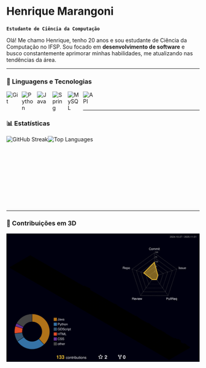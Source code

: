 # Henrique Marangoni

**`Estudante de Ciência da Computação`**

Olá! Me chamo Henrique, tenho 20 anos e sou estudante de Ciência da Computação no IFSP. Sou focado em **desenvolvimento de software** e busco constantemente aprimorar minhas habilidades, me atualizando nas tendências da área.  

---

### 🤖 Linguagens e Tecnologias

<img 
    align="left" 
    alt="Git" 
    title="Git"
    width="30px" 
    style="padding-right: 10px;" 
    src="https://cdn.jsdelivr.net/gh/devicons/devicon@latest/icons/git/git-original.svg" 
/>
<img 
    align="left" 
    alt="Python" 
    title="Python"
    width="30px" 
    style="padding-right: 10px;" 
    src="https://cdn.jsdelivr.net/gh/devicons/devicon@latest/icons/python/python-original.svg" 
/>
<img
    align="left"
    alt="Java"
    title="Java"
    width="30px"
    style="padding-right: 10px;"
    src="https://cdn.jsdelivr.net/gh/devicons/devicon@latest/icons/java/java-original.svg"
/>
<img
    align="left"
    alt="Spring"
    title="Spring Boot"
    width="30px"
    style="padding-right: 10px;"
    src="https://cdn.jsdelivr.net/gh/devicons/devicon@latest/icons/spring/spring-original.svg"
/>
<img
    align="left"
    alt="MySQL"
    title="MySQL"
    width="30px"
    style="padding-right: 10px;"
    src="https://cdn.jsdelivr.net/gh/devicons/devicon@latest/icons/mysql/mysql-original.svg"
/>
<img
    align="left"
    alt="API"
    title="API"
    width="30px"
    style="padding-right: 10px;"
    src="https://cdn-icons-png.flaticon.com/512/732/732212.png"
/>

<br/>
<br/>

---

### 📊 Estatísticas

<p>
  <a href="https://git.io/streak-stats">
    <img
      align="left"
      alt="GitHub Streak"
      src="https://streak-stats.demolab.com/?user=R1ck-dev&theme=radical"
    />
  </a>

  <img
    align="left"
    alt="Top Languages"
    height="180"
    src="https://github-readme-stats.vercel.app/api/top-langs/?username=R1ck-dev&layout=compact&theme=radical&langs_count=10&hide=jupyter%20notebook"
  />
</p>

<br clear="left"/>

---

### 🧩 Contribuições em 3D

![](./profile-3d-contrib/profile-night-rainbow.svg)

